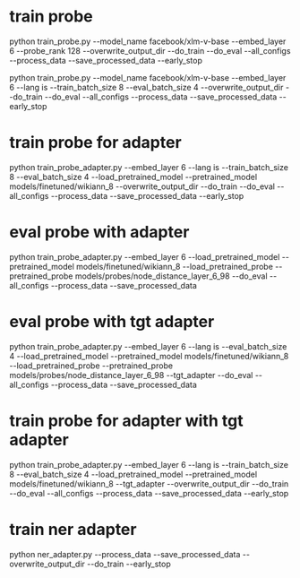 # train probe
python train_probe.py --model_name facebook/xlm-v-base --embed_layer 6 --probe_rank 128 --overwrite_output_dir --do_train --do_eval --all_configs --process_data --save_processed_data --early_stop

python train_probe.py --model_name facebook/xlm-v-base --embed_layer 6 --lang is --train_batch_size 8 --eval_batch_size 4 --overwrite_output_dir --do_train --do_eval --all_configs --process_data --save_processed_data --early_stop

# train probe for adapter
python train_probe_adapter.py --embed_layer 6 --lang is --train_batch_size 8 --eval_batch_size 4 --load_pretrained_model --pretrained_model models/finetuned/wikiann_8 --overwrite_output_dir --do_train --do_eval --all_configs --process_data --save_processed_data --early_stop

# eval probe with adapter
python train_probe_adapter.py --embed_layer 6  --load_pretrained_model --pretrained_model models/finetuned/wikiann_8 --load_pretrained_probe --pretrained_probe models/probes/node_distance_layer_6_98  --do_eval --all_configs --process_data --save_processed_data 

# eval probe with tgt adapter
python train_probe_adapter.py --embed_layer 6 --lang is --eval_batch_size 4 --load_pretrained_model --pretrained_model models/finetuned/wikiann_8 --load_pretrained_probe --pretrained_probe models/probes/node_distance_layer_6_98  --tgt_adapter --do_eval --all_configs --process_data --save_processed_data 

# train probe for adapter with tgt adapter
python train_probe_adapter.py --embed_layer 6 --lang is --train_batch_size 8 --eval_batch_size 4 --load_pretrained_model --pretrained_model models/finetuned/wikiann_8 --tgt_adapter --overwrite_output_dir --do_train --do_eval --all_configs --process_data --save_processed_data --early_stop

# train ner adapter
python ner_adapter.py --process_data --save_processed_data --overwrite_output_dir --do_train --early_stop